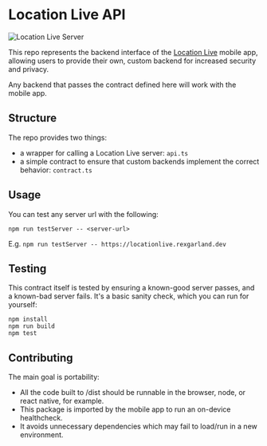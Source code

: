 # Location Live API

![Location Live Server](https://cronitor.io/badges/CXVC5V/production/lj7XI3q8kEFSho9eq3rZBEPIZBc.svg)

This repo represents the backend interface of the [Location Live](https://rexgarland.dev/app/location-live/) mobile app,
allowing users to provide their own, custom backend for increased security and privacy.

Any backend that passes the contract defined here will work with the mobile app.

## Structure

The repo provides two things:

- a wrapper for calling a Location Live server: `api.ts`
- a simple contract to ensure that custom backends implement the correct behavior: `contract.ts`

## Usage

You can test any server url with the following:

```shell
npm run testServer -- <server-url>
```

E.g. `npm run testServer -- https://locationlive.rexgarland.dev`

## Testing

This contract itself is tested by ensuring a known-good server passes, and a known-bad server fails.
It's a basic sanity check, which you can run for yourself:

```shell
npm install
npm run build
npm test
```

## Contributing

The main goal is portability:

- All the code built to /dist should be runnable in the browser, node, or react native, for example.
- This package is imported by the mobile app to run an on-device healthcheck.
- It avoids unnecessary dependencies which may fail to load/run in a new environment.